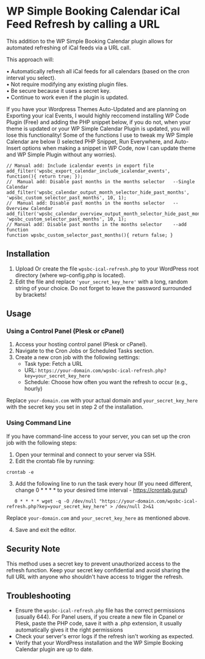 # WP Simple Booking Calendar iCal Feed Refresh by calling a URL

This addition to the WP Simple Booking Calendar plugin allows for automated refreshing of iCal feeds via a URL call.

This approach will:

•	Automatically refresh all iCal feeds for all calendars (based on the cron interval you select). <br>
•	Not require modifying any existing plugin files.<br>
•	Be secure because it uses a secret key.<br>
•	Continue to work even if the plugin is updated.


If you have your Wordpress Themes Auto-Updated and are planning on Exporting your ical Events,  I would highly reccomend installing WP Code Plugin (Free) and adding the PHP snippet below, if you do not, when your theme is updated or your WP Simple Calendar Plugin is updated, you will lose this functionality! Some of the functions I use to tweak my WP Simple Calendar are below (I selected PHP Snippet, Run Everywhere, and Auto-Insert options when making a snippet in WP Code, now I can update theme and WP Simple Plugin without any worries). 

```
// Manual add: Include icalendar events in export file
add_filter('wpsbc_export_calendar_include_icalendar_events', function(){ return true; });
//  Manual add: Disable past months in the months selector   --Single Calendar
add_filter('wpsbc_calendar_output_month_selector_hide_past_months', 'wpsbc_custom_selector_past_months', 10, 1);
//  Manual add: Disable past months in the months selector   --Overview Calendar
add_filter('wpsbc_calendar_overview_output_month_selector_hide_past_months', 'wpsbc_custom_selector_past_months', 10, 1);
// Manual add: Disable past months in the months selector    --add function
function wpsbc_custom_selector_past_months(){ return false; }
```

## Installation

1. Upload Or create the file `wpsbc-ical-refresh.php` to your WordPress root directory (where wp-config.php is located).
2. Edit the file and replace `'your_secret_key_here'` with a long, random string of your choice. Do not forget to leave the password surrounded by brackets!

## Usage

### Using a Control Panel (Plesk or cPanel)

1. Access your hosting control panel (Plesk or cPanel).
2. Navigate to the Cron Jobs or Scheduled Tasks section.
3. Create a new cron job with the following settings:
   - Task type: Fetch a URL
   - URL: `https://your-domain.com/wpsbc-ical-refresh.php?key=your_secret_key_here`
   - Schedule: Choose how often you want the refresh to occur (e.g., hourly)

Replace `your-domain.com` with your actual domain and `your_secret_key_here` with the secret key you set in step 2 of the installation.

### Using Command Line

If you have command-line access to your server, you can set up the cron job with the following steps:

1. Open your terminal and connect to your server via SSH.
2. Edit the crontab file by running: 
```
crontab -e
```

3. Add the following line to run the task every hour (If you need different, change 0 * * * * to your desired time interval - https://crontab.guru/)

```
   0 * * * * wget -q -O /dev/null "https://your-domain.com/wpsbc-ical-refresh.php?key=your_secret_key_here" > /dev/null 2>&1
```

Replace `your-domain.com` and `your_secret_key_here` as mentioned above.

4. Save and exit the editor.

## Security Note

This method uses a secret key to prevent unauthorized access to the refresh function. Keep your secret key confidential and avoid sharing the full URL with anyone who shouldn't have access to trigger the refresh.

## Troubleshooting

- Ensure the `wpsbc-ical-refresh.php` file has the correct permissions (usually 644). For Panel users, if you create a new file in Cpanel or Plesk, paste the PHP code, save it with a .php extension, it usually automatically gives it the right permissions
- Check your server's error logs if the refresh isn't working as expected.
- Verify that your WordPress installation and the WP Simple Booking Calendar plugin are up to date.
